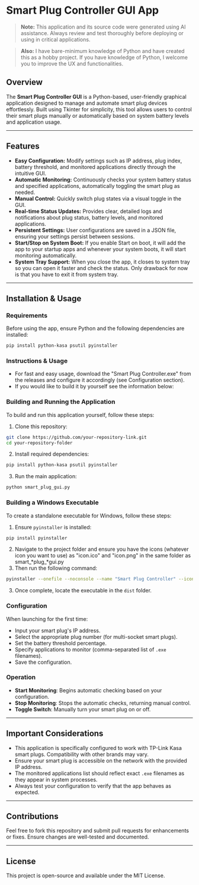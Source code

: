 # Smart Plug Controller GUI App

> **Note:** This application and its source code were generated using AI assistance. Always review and test thoroughly before deploying or using in critical applications.

> **Also:** I have bare-minimum knowledge of Python and have created this as a hobby project. If you have knowledge of Python, I welcome you to improve the UX and functionalities.

## Overview

The **Smart Plug Controller GUI** is a Python-based, user-friendly graphical application designed to manage and automate smart plug devices effortlessly. Built using Tkinter for simplicity, this tool allows users to control their smart plugs manually or automatically based on system battery levels and application usage.

---

## Features

- **Easy Configuration:** Modify settings such as IP address, plug index, battery threshold, and monitored applications directly through the intuitive GUI.
- **Automatic Monitoring:** Continuously checks your system battery status and specified applications, automatically toggling the smart plug as needed.
- **Manual Control:** Quickly switch plug states via a visual toggle in the GUI.
- **Real-time Status Updates:** Provides clear, detailed logs and notifications about plug status, battery levels, and monitored applications.
- **Persistent Settings:** User configurations are saved in a JSON file, ensuring your settings persist between sessions.
- **Start/Stop on System Boot:** If you enable Start on boot, it will add the app to your startup apps and whenever your system boots, it will start monitoring automatically.
- **System Tray Support:** When you close the app, it closes to system tray so you can open it faster and check the status. Only drawback for now is that you have to exit it from system tray.

---

## Installation & Usage

### Requirements

Before using the app, ensure Python and the following dependencies are installed:

```sh
pip install python-kasa psutil pyinstaller
```

### Instructions & Usage

- For fast and easy usage, download the "Smart Plug Controller.exe" from the releases and configure it accordingly (see Configuration section).
- If you would like to build it by yourself see the information below:

### Building and Running the Application

To build and run this application yourself, follow these steps:

1. Clone this repository:

```sh
git clone https://github.com/your-repository-link.git
cd your-repository-folder
```

2. Install required dependencies:

```sh
pip install python-kasa psutil pyinstaller
```

3. Run the main application:

```sh
python smart_plug_gui.py
```

### Building a Windows Executable

To create a standalone executable for Windows, follow these steps:

1. Ensure `pyinstaller` is installed:

```sh
pip install pyinstaller
```

2. Navigate to the project folder and ensure you have the icons (whatever icon you want to use) as "icon.ico" and "icon.png" in the same folder as smart\_*plug\_*gui.py
3. &#x20;Then run the following command:

```sh
pyinstaller --onefile --noconsole --name "Smart Plug Controller" --icon "icon.ico" --add-data "autostart_helper.py;." --add-data "config.json;." --add-data "icon.png;." smart_plug_gui.py
```

3. Once complete, locate the executable in the `dist` folder.

### Configuration

When launching for the first time:

- Input your smart plug's IP address.
- Select the appropriate plug number (for multi-socket smart plugs).
- Set the battery threshold percentage.
- Specify applications to monitor (comma-separated list of `.exe` filenames).
- Save the configuration.

### Operation

- **Start Monitoring**: Begins automatic checking based on your configuration.
- **Stop Monitoring**: Stops the automatic checks, returning manual control.
- **Toggle Switch**: Manually turn your smart plug on or off.

---

## Important Considerations

- This application is specifically configured to work with TP-Link Kasa smart plugs. Compatibility with other brands may vary.
- Ensure your smart plug is accessible on the network with the provided IP address.
- The monitored applications list should reflect exact `.exe` filenames as they appear in system processes.
- Always test your configuration to verify that the app behaves as expected.

---

## Contributions

Feel free to fork this repository and submit pull requests for enhancements or fixes. Ensure changes are well-tested and documented.

---

## License

This project is open-source and available under the MIT License.

